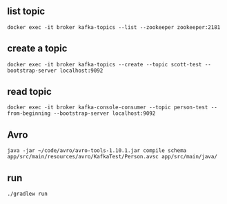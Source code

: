 ## list topic
```
docker exec -it broker kafka-topics --list --zookeeper zookeeper:2181
```

## create a topic
```
docker exec -it broker kafka-topics --create --topic scott-test --bootstrap-server localhost:9092
```

## read topic
``` 
docker exec -it broker kafka-console-consumer --topic person-test --from-beginning --bootstrap-server localhost:9092
```

## Avro
``` 
java -jar ~/code/avro/avro-tools-1.10.1.jar compile schema app/src/main/resources/avro/KafkaTest/Person.avsc app/src/main/java/
```

## run
``` 
./gradlew run
```